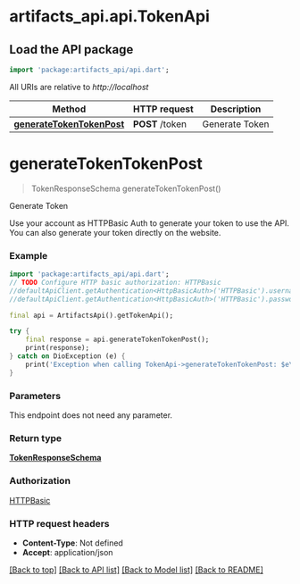 # artifacts_api.api.TokenApi

## Load the API package
```dart
import 'package:artifacts_api/api.dart';
```

All URIs are relative to *http://localhost*

Method | HTTP request | Description
------------- | ------------- | -------------
[**generateTokenTokenPost**](TokenApi.md#generatetokentokenpost) | **POST** /token | Generate Token


# **generateTokenTokenPost**
> TokenResponseSchema generateTokenTokenPost()

Generate Token

Use your account as HTTPBasic Auth to generate your token to use the API. You can also generate your token directly on the website.

### Example
```dart
import 'package:artifacts_api/api.dart';
// TODO Configure HTTP basic authorization: HTTPBasic
//defaultApiClient.getAuthentication<HttpBasicAuth>('HTTPBasic').username = 'YOUR_USERNAME'
//defaultApiClient.getAuthentication<HttpBasicAuth>('HTTPBasic').password = 'YOUR_PASSWORD';

final api = ArtifactsApi().getTokenApi();

try {
    final response = api.generateTokenTokenPost();
    print(response);
} catch on DioException (e) {
    print('Exception when calling TokenApi->generateTokenTokenPost: $e\n');
}
```

### Parameters
This endpoint does not need any parameter.

### Return type

[**TokenResponseSchema**](TokenResponseSchema.md)

### Authorization

[HTTPBasic](../README.md#HTTPBasic)

### HTTP request headers

 - **Content-Type**: Not defined
 - **Accept**: application/json

[[Back to top]](#) [[Back to API list]](../README.md#documentation-for-api-endpoints) [[Back to Model list]](../README.md#documentation-for-models) [[Back to README]](../README.md)


